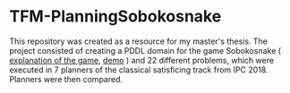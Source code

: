 # TFM-PlanningSobokosnake

This repository was created as a resource for my master's thesis.
The project consisted of creating a PDDL domain for the game Sobokosnake ( [explanation of the game](https://store.steampowered.com/app/2083650/SobokoSnake/), [demo](https://sobodev.itch.io/sokosnake) ) and 22 different problems, which were executed in 7 planners of the classical satisficing track from IPC 2018. Planners were then compared.
